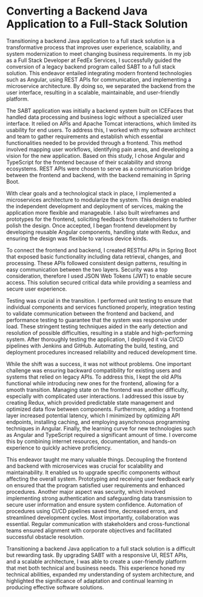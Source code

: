 # Converting a Backend Java Application to a Full-Stack Solution

Transitioning a backend Java application to a full stack solution is a transformative process that improves user experience, scalability, and system modernization to meet changing business requirements. In my job as a Full Stack Developer at FedEx Services, I successfully guided the conversion of a legacy backend program called SABT to a full stack solution. This endeavor entailed integrating modern frontend technologies such as Angular, using REST APIs for communication, and implementing a microservice architecture. By doing so, we separated the backend from the user interface, resulting in a scalable, maintainable, and user-friendly platform.

The SABT application was initially a backend system built on ICEFaces that handled data processing and business logic without a specialized user interface. It relied on APIs and Apache Tomcat interactions, which limited its usability for end users. To address this, I worked with my software architect and team to gather requirements and establish which essential functionalities needed to be provided through a frontend. This method involved mapping user workflows, identifying pain areas, and developing a vision for the new application. Based on this study, I chose Angular and TypeScript for the frontend because of their scalability and strong ecosystems. REST APIs were chosen to serve as a communication bridge between the frontend and backend, with the backend remaining in Spring Boot.

With clear goals and a technological stack in place, I implemented a microservices architecture to modularize the system. This design enabled the independent development and deployment of services, making the application more flexible and manageable. I also built wireframes and prototypes for the frontend, soliciting feedback from stakeholders to further polish the design. Once accepted, I began frontend development by developing reusable Angular components, handling state with Redux, and ensuring the design was flexible to various device kinds.

To connect the frontend and backend, I created RESTful APIs in Spring Boot that exposed basic functionality including data retrieval, changes, and processing. These APIs followed consistent design patterns, resulting in easy communication between the two layers. Security was a top consideration, therefore I used JSON Web Tokens (JWT) to enable secure access. This solution secured critical data while providing a seamless and secure user experience.

Testing was crucial in the transition. I performed unit testing to ensure that individual components and services functioned properly, integration testing to validate communication between the frontend and backend, and performance testing to guarantee that the system was responsive under load. These stringent testing techniques aided in the early detection and resolution of possible difficulties, resulting in a stable and high-performing system. After thoroughly testing the application, I deployed it via CI/CD pipelines with Jenkins and GitHub. Automating the build, testing, and deployment procedures increased reliability and reduced development time.

While the shift was a success, it was not without problems. One important challenge was ensuring backward compatibility for existing users and systems that relied on legacy APIs. To address this, I kept the old APIs functional while introducing new ones for the frontend, allowing for a smooth transition. Managing state on the frontend was another difficulty, especially with complicated user interactions. I addressed this issue by creating Redux, which provided predictable state management and optimized data flow between components. Furthermore, adding a frontend layer increased potential latency, which I minimized by optimizing API endpoints, installing caching, and employing asynchronous programming techniques in Angular. Finally, the learning curve for new technologies such as Angular and TypeScript required a significant amount of time. I overcome this by combining internet resources, documentation, and hands-on experience to quickly achieve proficiency.

This endeavor taught me many valuable things. Decoupling the frontend and backend with microservices was crucial for scalability and maintainability. It enabled us to upgrade specific components without affecting the overall system. Prototyping and receiving user feedback early on ensured that the program satisfied user requirements and enhanced procedures. Another major aspect was security, which involved implementing strong authentication and safeguarding data transmission to secure user information and ensure system confidence. Automation of procedures using CI/CD pipelines saved time, decreased errors, and streamlined development cycles. Most importantly, collaboration was essential. Regular communication with stakeholders and cross-functional teams ensured alignment with corporate objectives and facilitated successful obstacle resolution.

Transitioning a backend Java application to a full stack solution is a difficult but rewarding task. By upgrading SABT with a responsive UI, REST APIs, and a scalable architecture, I was able to create a user-friendly platform that met both technical and business needs. This experience honed my technical abilities, expanded my understanding of system architecture, and highlighted the significance of adaptation and continual learning in producing effective software solutions.
